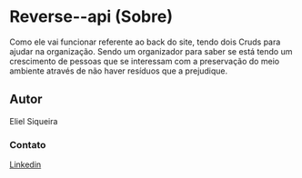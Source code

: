 # Reverse--api (Sobre)
 Como ele vai funcionar referente ao back do site, tendo dois Cruds para ajudar na organização. Sendo um organizador para saber se está tendo um crescimento de pessoas que se interessam com a preservação do meio ambiente através de não haver resíduos que a prejudique.

## Autor
Eliel Siqueira

### Contato
[Linkedin](https://br.linkedin.com/in/eliel-siqueira-821a451a3)